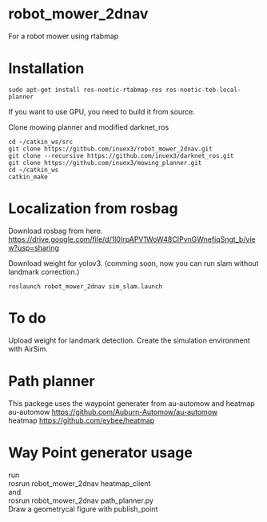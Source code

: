 # robot_mower_2dnav
For a robot mower using rtabmap

# Installation 

```
sudo apt-get install ros-noetic-rtabmap-ros ros-noetic-teb-local-planner
```
If you want to use GPU, you need to build it from source.


Clone mowing planner and modified darknet_ros   
```
cd ~/catkin_ws/src
git clone https://github.com/inuex3/robot_mower_2dnav.git
git clone --recursive https://github.com/inuex3/darknet_ros.git
git clone https://github.com/inuex3/mowing_planner.git
cd ~/catkin_ws
catkin_make
```

# Localization from rosbag
Download rosbag from here.
https://drive.google.com/file/d/1l0IrpAPV1WoW48CIPvnGWnefiqSngt_b/view?usp=sharing

Download weight for yolov3.
(comming soon, now you can run slam without landmark correction.)

```
roslaunch robot_mower_2dnav sim_slam.launch
```

# To do
Upload weight for landmark detection.
Create the simulation environment with AirSim.

# Path planner
This packege uses the waypoint generater from au-automow and heatmap  
au-automow https://github.com/Auburn-Automow/au-automow  
heatmap https://github.com/eybee/heatmap

# Way Point generator usage
run  
rosrun robot_mower_2dnav heatmap_client  
and  
rosrun robot_mower_2dnav path_planner.py  
Draw a geometrycal figure with publish_point
 
